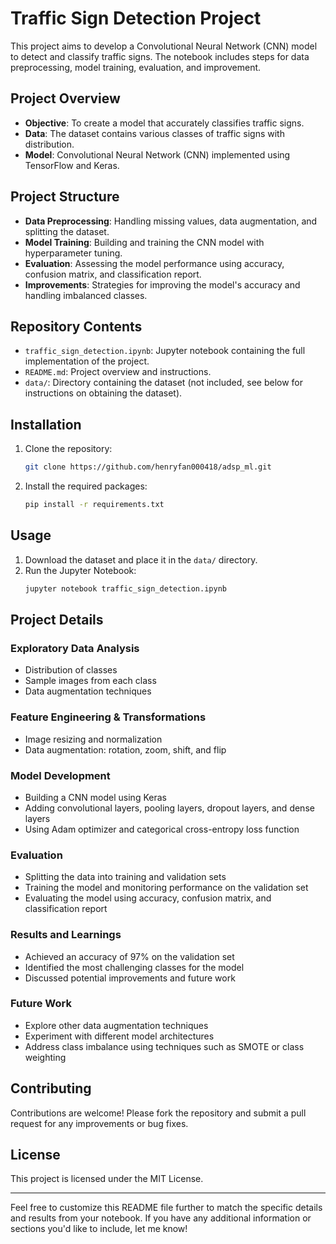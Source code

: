 
# Traffic Sign Detection Project

This project aims to develop a Convolutional Neural Network (CNN) model to detect and classify traffic signs. The notebook includes steps for data preprocessing, model training, evaluation, and improvement.

## Project Overview

- **Objective**: To create a model that accurately classifies traffic signs.
- **Data**: The dataset contains various classes of traffic signs with distribution.
- **Model**: Convolutional Neural Network (CNN) implemented using TensorFlow and Keras.

## Project Structure

- **Data Preprocessing**: Handling missing values, data augmentation, and splitting the dataset.
- **Model Training**: Building and training the CNN model with hyperparameter tuning.
- **Evaluation**: Assessing the model performance using accuracy, confusion matrix, and classification report.
- **Improvements**: Strategies for improving the model's accuracy and handling imbalanced classes.

## Repository Contents

- `traffic_sign_detection.ipynb`: Jupyter notebook containing the full implementation of the project.
- `README.md`: Project overview and instructions.
- `data/`: Directory containing the dataset (not included, see below for instructions on obtaining the dataset).

## Installation

1. Clone the repository:
    ```sh
    git clone https://github.com/henryfan000418/adsp_ml.git
    ```
2. Install the required packages:
    ```sh
    pip install -r requirements.txt
    ```

## Usage

1. Download the dataset and place it in the `data/` directory.
2. Run the Jupyter Notebook:
    ```sh
    jupyter notebook traffic_sign_detection.ipynb
    ```

## Project Details




### Exploratory Data Analysis

- Distribution of classes
- Sample images from each class
- Data augmentation techniques

### Feature Engineering & Transformations

- Image resizing and normalization
- Data augmentation: rotation, zoom, shift, and flip

### Model Development

- Building a CNN model using Keras
- Adding convolutional layers, pooling layers, dropout layers, and dense layers
- Using Adam optimizer and categorical cross-entropy loss function

### Evaluation

- Splitting the data into training and validation sets
- Training the model and monitoring performance on the validation set
- Evaluating the model using accuracy, confusion matrix, and classification report

### Results and Learnings

- Achieved an accuracy of 97% on the validation set
- Identified the most challenging classes for the model
- Discussed potential improvements and future work

### Future Work

- Explore other data augmentation techniques
- Experiment with different model architectures
- Address class imbalance using techniques such as SMOTE or class weighting

## Contributing

Contributions are welcome! Please fork the repository and submit a pull request for any improvements or bug fixes.

## License

This project is licensed under the MIT License.

---

Feel free to customize this README file further to match the specific details and results from your notebook. If you have any additional information or sections you'd like to include, let me know!
